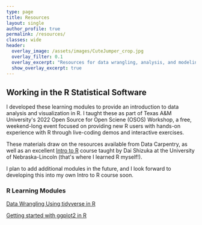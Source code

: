 ```yaml
---
type: page
title: Resources
layout: single
author_profile: true
permalink: /resources/
classes: wide
header:
  overlay_image: /assets/images/CuteJumper_crop.jpg
  overlay_filter: 0.1
  overlay_excerpt: "Resources for data wrangling, analysis, and modeling"
  show_overlay_excerpt: true
---
```


## Working in the R Statistical Software

I developed these learning modules to provide an introduction to data analysis and visualization in R. I taught these as part of Texas A&M University's 2022 Open Source for Open Sciene (OSOS) Workshop, a free, weekend-long event focused on providing new R users with hands-on experience with R through live-coding demos and interactive exercises.

These materials draw on the resources available from Data Carpentry, as well as an excellent [Intro to R](https://dshizuka.github.io/RCourse/) course taught by Dai Shizuka at the University of Nebraska-Lincoln (that's where I learned R myself!).

I plan to add additional modules in the future, and I look forward to developing this into my own Intro to R course soon.

### R Learning Modules

[Data Wrangling Using tidyverse in R](TidyverseTest.html)

[Getting started with ggplot2 in R](IntroToggplot2.html)
